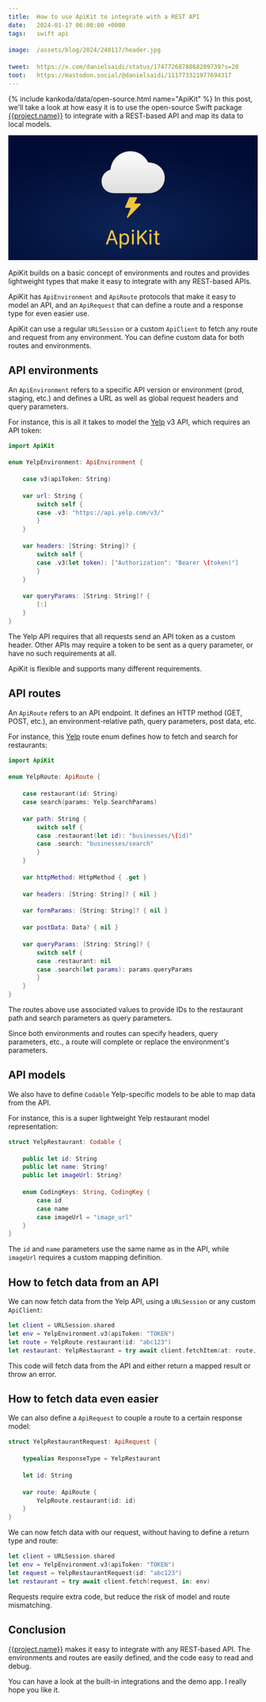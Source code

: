 ```yaml
---
title:  How to use ApiKit to integrate with a REST API
date:   2024-01-17 06:00:00 +0000
tags:   swift api

image:  /assets/blog/2024/240117/header.jpg

tweet:  https://x.com/danielsaidi/status/1747726878868209739?s=20
toot:   https://mastodon.social/@danielsaidi/111773321977694317
---
```


{% include kankoda/data/open-source.html name="ApiKit" %}
In this post, we'll take a look at how easy it is to use the open-source Swift package [{{project.name}}]({{project.url}}) to integrate with a REST-based API and map its data to local models.

![Header image](/assets/headers/apikit.png)

ApiKit builds on a basic concept of environments and routes and provides lightweight types that make it easy to integrate with any REST-based APIs.

ApiKit has ``ApiEnvironment`` and ``ApiRoute`` protocols that make it easy to model an API, and an ``ApiRequest`` that can define a route and a response type for even easier use.

ApiKit can use a regular `URLSession` or a custom ``ApiClient`` to fetch any route and request from any environment. You can define custom data for both routes and environments. 


## API environments

An ``ApiEnvironment`` refers to a specific API version or environment (prod, staging, etc.) and defines a URL as well as global request headers and query parameters.

For instance, this is all it takes to model the [Yelp](https://yelp.com) v3 API, which requires an API token:

```swift
import ApiKit

enum YelpEnvironment: ApiEnvironment {

    case v3(apiToken: String)
    
    var url: String {
        switch self {
        case .v3: "https://api.yelp.com/v3/"
        }
    }
 
    var headers: [String: String]? {
        switch self {
        case .v3(let token): ["Authorization": "Bearer \(token)"]
        }
    }
    
    var queryParams: [String: String]? {
        [:]
    }
}
```

The Yelp API requires that all requests send an API token as a custom header. Other APIs may require a token to be sent as a query parameter, or have no such requirements at all. 

ApiKit is flexible and supports many different requirements.


## API routes

An ``ApiRoute`` refers to an API endpoint. It defines an HTTP method (GET, POST, etc.), an environment-relative path, query parameters, post data, etc.

For instance, this [Yelp](https://yelp.com) route enum defines how to fetch and search for restaurants:

```swift
import ApiKit

enum YelpRoute: ApiRoute {

    case restaurant(id: String)
    case search(params: Yelp.SearchParams)

    var path: String {
        switch self {
        case .restaurant(let id): "businesses/\(id)"
        case .search: "businesses/search"
        }
    }

    var httpMethod: HttpMethod { .get }

    var headers: [String: String]? { nil }

    var formParams: [String: String]? { nil }

    var postData: Data? { nil }
    
    var queryParams: [String: String]? {
        switch self {
        case .restaurant: nil
        case .search(let params): params.queryParams
        }
    }
}
```

The routes above use associated values to provide IDs to the restaurant path and search parameters as query parameters. 

Since both environments and routes can specify headers, query parameters, etc., a route will complete or replace the environment's parameters.


## API models

We also have to define `Codable` Yelp-specific models to be able to map data from the API. 

For instance, this is a super lightweight Yelp restaurant model representation:

```swift
struct YelpRestaurant: Codable {
    
    public let id: String
    public let name: String?
    public let imageUrl: String?
    
    enum CodingKeys: String, CodingKey {
        case id
        case name
        case imageUrl = "image_url"
    }
}
```

The `id` and `name` parameters use the same name as in the API, while `imageUrl` requires a custom mapping definition.


## How to fetch data from an API

We can now fetch data from the Yelp API, using a `URLSession` or any custom ``ApiClient``:

```swift
let client = URLSession.shared
let env = YelpEnvironment.v3(apiToken: "TOKEN") 
let route = YelpRoute.restaurant(id: "abc123") 
let restaurant: YelpRestaurant = try await client.fetchItem(at: route, in: env)
```

This code will fetch data from the API and either return a mapped result or throw an error.


## How to fetch data even easier

We can also define a ``ApiRequest`` to couple a route to a certain response model:

```swift
struct YelpRestaurantRequest: ApiRequest {

    typealias ResponseType = YelpRestaurant

    let id: String

    var route: ApiRoute { 
        YelpRoute.restaurant(id: id)
    }
}
```

We can now fetch data with our request, without having to define a return type and route:

```swift
let client = URLSession.shared
let env = YelpEnvironment.v3(apiToken: "TOKEN") 
let request = YelpRestaurantRequest(id: "abc123") 
let restaurant = try await client.fetch(request, in: env)
```

Requests require extra code, but reduce the risk of model and route mismatching.


## Conclusion

[{{project.name}}]({{project.url}}) makes it easy to integrate with any REST-based API. The environments and routes are easily defined, and the code easy to read and debug.

You can have a look at the built-in integrations and the demo app. I really hope you like it.
